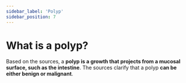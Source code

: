 ```yaml
---
sidebar_label: 'Polyp'
sidebar_position: 7
---
```

# What is a polyp?

Based on the sources, a **polyp is a growth that projects from a mucosal surface, such as the intestine**. The sources clarify that a polyp **can be either benign or malignant**.